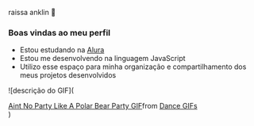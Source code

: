raissa anklin 🖤
### Boas vindas ao meu perfil 

- Estou estudando na [Alura](https://www.alura.com.br)
- Estou me desenvolvendo na linguagem JavaScript
- Utilizo esse espaço para minha organização e compartilhamento dos meus projetos desenvolvidos

![descrição do GIF](<div class="tenor-gif-embed" data-postid="3489567" data-share-method="host" data-aspect-ratio="0.667712" data-width="100%"><a href="https://tenor.com/view/dance-polarbear-bear-snow-gif-3489567">Aint No Party Like A Polar Bear Party GIF</a>from <a href="https://tenor.com/search/dance-gifs">Dance GIFs</a></div> <script type="text/javascript" async src="https://tenor.com/embed.js"></script>)
